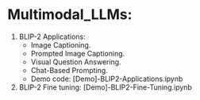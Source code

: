 # Multimodal_LLMs:
1. BLIP-2 Applications:
   - Image Captioning.
   - Prompted Image Captioning.
   - Visual Question Answering.
   - Chat-Based Prompting.
   - Demo code: [Demo]-BLIP2-Applications.ipynb
2. BLIP-2 Fine tuning: [Demo]-BLIP2-Fine-Tuning.ipynb
